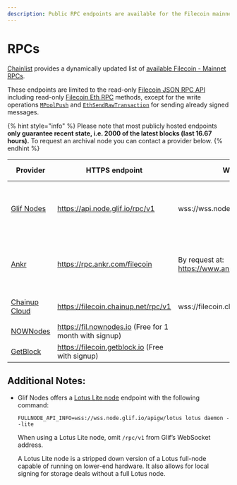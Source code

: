 ```yaml
---
description: Public RPC endpoints are available for the Filecoin mainnet.
---
```


# RPCs

[Chainlist](https://chainlist.org/?search=filecoin&testnets=true) provides a dynamically updated list of [available Filecoin - Mainnet RPCs](https://chainlist.org/?search=filecoin&testnets=false).

These endpoints are limited to the read-only [Filecoin JSON RPC API](../../reference/json-rpc/) including read-only [Filecoin Eth RPC](../../reference/json-rpc/eth.md) methods, except for the write operations [`MPoolPush`](../../reference/json-rpc/mpool.md#mpoolpush) and [`EthSendRawTransaction`](../../reference/json-rpc/eth.md#ethsendrawtransaction) for sending already signed messages.

{% hint style="info" %} Please note that most publicly hosted endpoints <strong>only guarantee recent state, i.e. 2000 of the latest blocks (last 16.67 hours).</strong> To request an archival node you can contact a provider below. {% endhint %}

Provider | HTTPS endpoint | WSS endpoint | Docs | API Support
-- | -- | -- | -- | --
[Glif Nodes](https://api.node.glif.io/) | https://api.node.glif.io/rpc/v1 | wss://wss.node.glif.io/apigw/lotus/rpc/v1 | [Glif Nodes - Docs](https://api.node.glif.io/) | All Filecoin and Eth JSON RPC methods including MPoolPush
[Ankr](https://ankr.com/) | https://rpc.ankr.com/filecoin | By request at: https://www.ankr.com/rpc/filecoin | [Ankr Docs - Filecoin](https://www.ankr.com/docs/rpc-service/chains/chains-list/#filecoin) | All Filecoin and Eth JSON RPC methods including MPoolPush
[Chainup Cloud](https://cloud.chainup.com/) | https://filecoin.chainup.net/rpc/v1 | wss://filecoin.chainup.net/rpc/v1 | [Chainup Cloud Docs - Filecoin](https://docs.chainupcloud.com/blockchain-api/filecoin/public-apis) |  
[NOWNodes](https://nownodes.io/) | https://fil.nownodes.io (Free for 1 month with signup) |   | [NOWNodes - Docs](https://documenter.getpostman.com/view/13630829/TVmFkLwy) |  
[GetBlock](https://getblock.io/nodes/fil) | https://filecoin.getblock.io (Free with signup) |   | [GetBlock - Docs](https://getblock.io/docs/getblock-explorer/get-started/) |  

## Additional Notes:

*  Glif Nodes offers a [Lotus Lite node](https://docs.filecoin.io/nodes/lite-nodes/spin-up-a-lite-node) endpoint with the following command:

    ```shell
    FULLNODE_API_INFO=wss://wss.node.glif.io/apigw/lotus lotus daemon --lite
    ```

    When using a Lotus Lite node, omit `/rpc/v1` from Glif’s WebSocket address.
    
    A Lotus Lite node is a stripped down version of a Lotus full-node capable of running on lower-end hardware. It also allows for local signing for storage deals without a full Lotus node.


